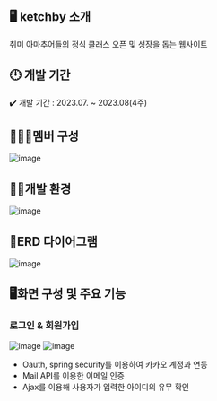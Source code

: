 ## 🖥️ ketchby 소개

취미 아마추어들의 정식 클래스 오픈 및 성장을 돕는 웹사이트

## 🕛 개발 기간

✔️ 개발 기간 : 2023.07. ~ 2023.08(4주)


## 🧑‍🤝‍🧑멤버 구성

![image](https://github.com/hyunseo3/ketchby/assets/94173709/13c293fb-4810-40fd-9a50-ad2002dd213d)


## 👩‍💻개발 환경 

![image](https://github.com/hyunseo3/ketchby/assets/94173709/b8847e8a-9b7a-4572-92a6-fd4a2f99ddfa)


## 📖ERD 다이어그램
![image](https://github.com/hyunseo3/ketchby/assets/94173709/23cf3b60-af9f-408c-9c9b-7856efecd21d)


## 🖥️화면 구성 및 주요 기능
### 로그인 & 회원가입

![image](https://github.com/hyunseo3/ketchby/assets/94173709/83dad03d-1876-4b33-a87b-205e54b71f7d) ![image](https://github.com/hyunseo3/ketchby/assets/94173709/3afc3a02-3e07-49e5-8264-851b0ebbc8cc)
* Oauth, spring security를 이용하여 카카오 계정과 연동
* Mail API를 이용한 이메일 인증
* Ajax를 이용해 사용자가 입력한 아이디의 유무 확인




